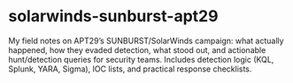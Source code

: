 # solarwinds-sunburst-apt29
My field notes on APT29’s SUNBURST/SolarWinds campaign: what actually happened, how they evaded detection, what stood out, and actionable hunt/detection queries for security teams. Includes detection logic (KQL, Splunk, YARA, Sigma), IOC lists, and practical response checklists.
